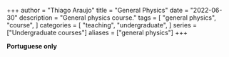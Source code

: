 +++
author = "Thiago Araujo"
title = "General Physics"
date = "2022-06-30"
description = "General physics course."
tags = [
    "general physics",
    "course",
]
categories = [
    "teaching",
    "undergraduate",
]
series = ["Undergraduate courses"]
aliases = ["general physics"]
+++

__Portuguese only__


